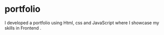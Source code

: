 # portfolio
I developed a portfolio using Html, css and JavaScript where I showcase my skills in Frontend .
